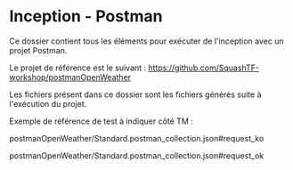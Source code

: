 # Inception - Postman

Ce dossier contient tous les éléments pour exécuter de l'inception avec un projet Postman.

Le projet de référence est le suivant : https://github.com/SquashTF-workshop/postmanOpenWeather

Les fichiers présent dans ce dossier sont les fichiers générés suite à l'exécution
du projet.

Exemple de référence de test à indiquer côté TM : 

postmanOpenWeather/Standard.postman_collection.json#request_ko

postmanOpenWeather/Standard.postman_collection.json#request_ok
